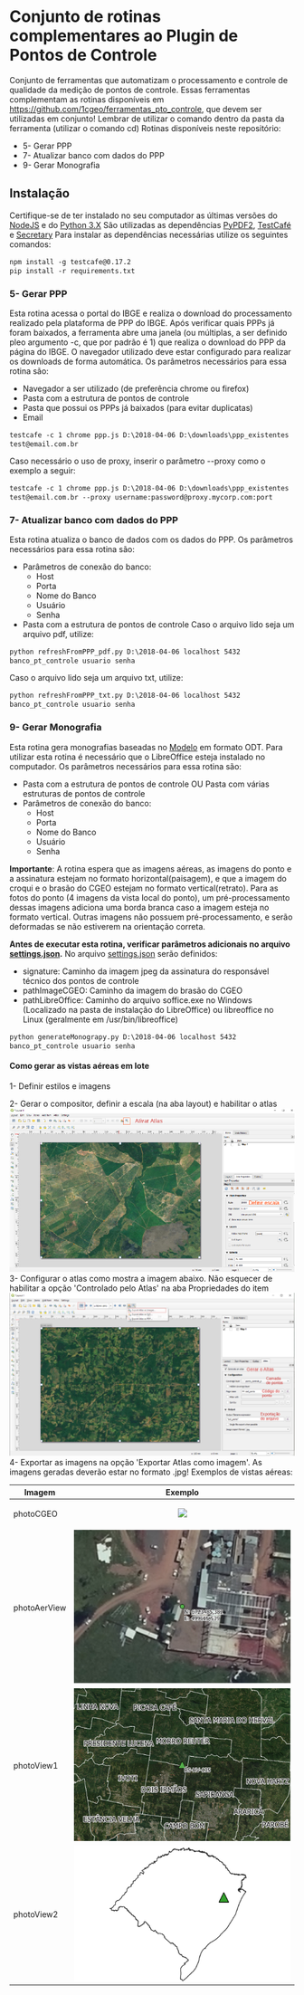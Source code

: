 # Conjunto de rotinas complementares ao Plugin de Pontos de Controle
Conjunto de ferramentas que automatizam o processamento e controle de qualidade da medição de pontos de controle.
Essas ferramentas complementam as rotinas disponíveis em https://github.com/1cgeo/ferramentas_pto_controle, que devem ser utilizadas em conjunto!
Lembrar de utilizar o comando dentro da pasta da ferramenta (utilizar o comando cd)
Rotinas disponíveis neste repositório:
* 5- Gerar PPP
* 7- Atualizar banco com dados do PPP
* 9- Gerar Monografia

## Instalação
Certifique-se de ter instalado no seu computador as últimas versões do [NodeJS](https://nodejs.org/en/download/) e do [Python 3.X](https://www.python.org/downloads/)
São utilizadas as dependências [PyPDF2](https://github.com/mstamy2/PyPDF2), [TestCafé](https://github.com/DevExpress/testcafe) e [Secretary](https://github.com/christopher-ramirez/secretary)
Para instalar as dependências necessárias utilize os seguintes comandos:
```
npm install -g testcafe@0.17.2
pip install -r requirements.txt
```

### 5- Gerar PPP
Esta rotina acessa o portal do IBGE e realiza o download do processamento realizado pela plataforma de PPP do IBGE.
Após verificar quais PPPs já foram baixados, a ferramenta abre uma janela (ou múltiplas, a ser definido pleo argumento -c, que por padrão é 1) que realiza o download do PPP da página do IBGE.
O navegador utilizado deve estar configurado para realizar os downloads de forma automática.
Os parâmetros necessários para essa rotina são:
* Navegador a ser utilizado (de preferência chrome ou firefox)
* Pasta com a estrutura de pontos de controle
* Pasta que possui os PPPs já baixados (para evitar duplicatas)
* Email
```
testcafe -c 1 chrome ppp.js D:\2018-04-06 D:\downloads\ppp_existentes test@email.com.br
```
Caso necessário o uso de proxy, inserir o parâmetro --proxy como o exemplo a seguir:
```
testcafe -c 1 chrome ppp.js D:\2018-04-06 D:\downloads\ppp_existentes test@email.com.br --proxy username:password@proxy.mycorp.com:port
```

### 7- Atualizar banco com dados do PPP
Esta rotina atualiza o banco de dados com os dados do PPP.
Os parâmetros necessários para essa rotina são:
* Parâmetros de conexão do banco:
    * Host
    * Porta
    * Nome do Banco
    * Usuário
    * Senha
* Pasta com a estrutura de pontos de controle
Caso o arquivo lido seja um arquivo pdf, utilize:
```
python refreshFromPPP_pdf.py D:\2018-04-06 localhost 5432 banco_pt_controle usuario senha
```
Caso o arquivo lido seja um arquivo txt, utilize:
```
python refreshFromPPP_txt.py D:\2018-04-06 localhost 5432 banco_pt_controle usuario senha
```

### 9- Gerar Monografia
Esta rotina gera monografias baseadas no [Modelo](modelo.odt) em formato ODT.
Para utilizar esta rotina é necessário que o LibreOffice esteja instalado no computador.
Os parâmetros necessários para essa rotina são:
* Pasta com a estrutura de pontos de controle OU Pasta com várias estruturas de pontos de controle
* Parâmetros de conexão do banco:
    * Host
    * Porta
    * Nome do Banco
    * Usuário
    * Senha

**Importante**: A rotina espera que as imagens aéreas, as imagens do ponto e a assinatura estejam no formato horizontal(paisagem), e que a imagem do croqui e o brasão do CGEO estejam no formato vertical(retrato). Para as fotos do ponto (4 imagens da vista local do ponto), um pré-processamento dessas imagens adiciona uma borda branca caso a imagem esteja no formato vertical. Outras imagens não possuem pré-processamento, e serão deformadas se não estiverem na orientação correta.

**Antes de executar esta rotina, verificar parâmetros adicionais no arquivo [settings.json](generateMono/settings.json).**
No arquivo [settings.json](generateMono/settings.json) serão definidos:
* signature: Caminho da imagem jpeg da assinatura do responsável técnico dos pontos de controle
* pathImageCGEO: Caminho da imagem do brasão do CGEO
* pathLibreOffice: Caminho do arquivo soffice.exe no Windows (Localizado na pasta de instalação do LibreOffice) ou libreoffice no Linux (geralmente em /usr/bin/libreoffice)

```
python generateMonograpy.py D:\2018-04-06 localhost 5432 banco_pt_controle usuario senha
```

#### Como gerar as vistas aéreas em lote
1- Definir estilos e imagens

2- Gerar o compositor, definir a escala (na aba layout) e habilitar o atlas
![Imagem1](readme/Img1.png)
3- Configurar o atlas como mostra a imagem abaixo. Não esquecer de habilitar a opção 'Controlado pelo Atlas' na aba Propriedades do item
![Imagem2](readme/Img2.png)
4- Exportar as imagens na opção 'Exportar Atlas como imagem'. As imagens geradas deverão estar no formato .jpg!
Exemplos de vistas aéreas:

|Imagem|Exemplo|
|-----|-----|
|photoCGEO|<p align="center"><img src="readme/brasao.png" width="200"></p>|
|photoAerView|![Imagem4](readme/aer_view.png)|
|photoView1|![Imagem5](readme/view1.png)|
|photoView2|![Imagem6](readme/view2.png)|
